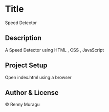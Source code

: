 # Title
Speed Detector

## Description
A Speed Detector using HTML , CSS , JavaScript 

## Project Setup
Open index.html using a browser

## Author & License
© Renny Muragu




